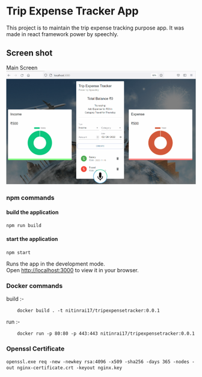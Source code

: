 # Trip Expense Tracker App
This project is to maintain the trip expense tracking purpose app. It was made in react framework power by speechly. </br>


## Screen shot 

Main Screen
</br>
<img src="images/main.gif"/>


### npm commands 
#### build the application 
```
npm run build 
```

#### start the application 
```
npm start
```

Runs the app in the development mode.\
Open [http://localhost:3000](http://localhost:3000) to view it in your browser.

### Docker commands

build :-
```    
    docker build . -t nitinrai17/tripexpensetracker:0.0.1
```

run :- 
```
    docker run -p 80:80 -p 443:443 nitinrai17/tripexpensetracker:0.0.1
```



### Openssl Certificate
```
openssl.exe req -new -newkey rsa:4096 -x509 -sha256 -days 365 -nodes -out nginx-certificate.crt -keyout nginx.key
```






